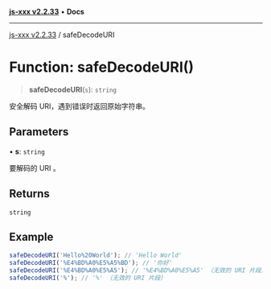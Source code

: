 [**js-xxx v2.2.33**](../README.md) • **Docs**

***

[js-xxx v2.2.33](../README.md) / safeDecodeURI

# Function: safeDecodeURI()

> **safeDecodeURI**(`s`): `string`

安全解码 URI，遇到错误时返回原始字符串。

## Parameters

• **s**: `string`

要解码的 URI 。

## Returns

`string`

## Example

```ts
safeDecodeURI('Hello%20World'); // 'Hello World'
safeDecodeURI('%E4%BD%A0%E5%A5%BD'); // '你好'
safeDecodeURI('%E4%BD%A0%E5%A5'); // '%E4%BD%A0%E5%A5' （无效的 URI 片段）
safeDecodeURI('%'); // '%' （无效的 URI 片段）
```
